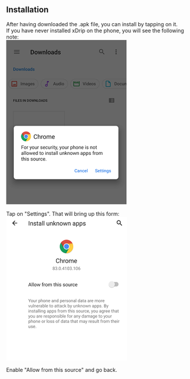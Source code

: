 ## Installation  
  
After having downloaded the .apk file, you can install by tapping on it.  
If you have never installed xDrip on the phone, you will see the following note:  
![](./images/InstallNotAllowed.png)  
  
Tap on "Settings".  That will bring up this form:  
![](./images/AllowFromThisSource.png)  
  
Enable "Allow from this source" and go back.    
